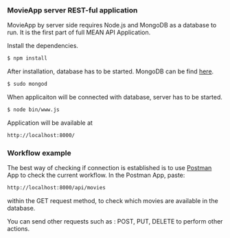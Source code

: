 ### MovieApp server REST-ful application

MovieApp by server side requires Node.js and MongoDB as a database to run.
It is the first part of full MEAN API Application.

Install the dependencies.

```sh
$ npm install
```

After installation, database has to be started.
MongoDB can be find [here](https://www.mongodb.com/download-center#community).

```sh
$ sudo mongod
```

When applicaiton will be connected with database, server has to be started.
```sh
$ node bin/www.js 
```

Application will be available at
```sh
http://localhost:8000/
```
### Workflow example

The best way of checking if connection is established is to use [Postman](https://www.getpostman.com/) App to check the current workflow.
In the Postman App, paste: 

```sh
http://localhost:8000/api/movies
```

within the GET request method, to check which movies are available in the database.

You can send other requests such as : POST, PUT, DELETE to perform other actions.
